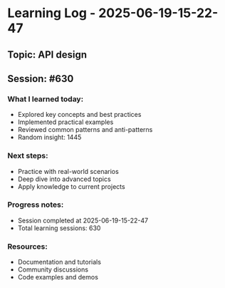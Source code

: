 # Learning Log - 2025-06-19-15-22-47

## Topic: API design
## Session: #630

### What I learned today:
- Explored key concepts and best practices
- Implemented practical examples  
- Reviewed common patterns and anti-patterns
- Random insight: 1445

### Next steps:
- Practice with real-world scenarios
- Deep dive into advanced topics
- Apply knowledge to current projects

### Progress notes:
- Session completed at 2025-06-19-15-22-47
- Total learning sessions: 630

### Resources:
- Documentation and tutorials
- Community discussions
- Code examples and demos
